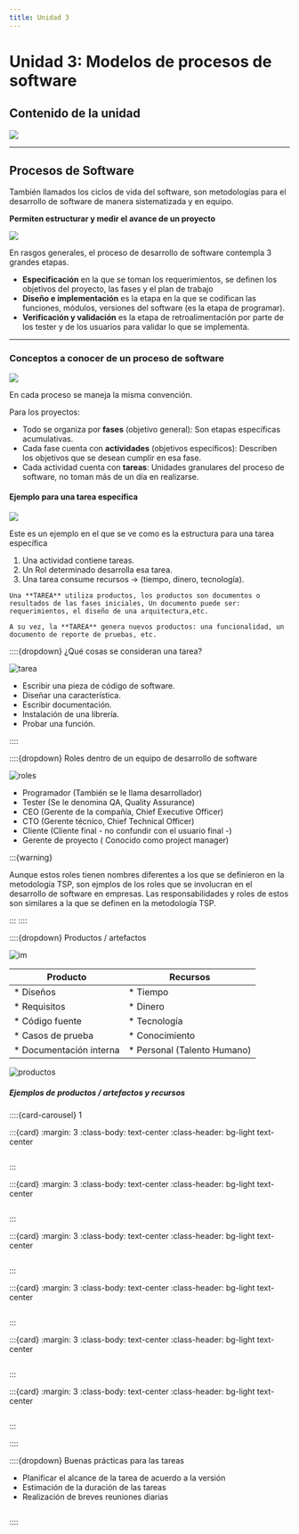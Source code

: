 ```yaml
---
title: Unidad 3
---
```

# Unidad 3: Modelos de procesos de software

## Contenido de la unidad

<img src="_static/images/contenidoU3.png"/>

---

## Procesos de Software

También llamados los ciclos de vida del software, son metodologías para el desarrollo de software de manera sistematizada y en equipo.

**Permiten estructurar y medir el avance de un proyecto**

<img src="_static/images/U3_1.png"/>


En rasgos generales, el proceso de desarrollo de software contempla 3 grandes etapas.

* **Especificación** en la que se toman los requerimientos, se definen los objetivos del proyecto, las fases y el plan de trabajo
* **Diseño e implementación** es la etapa en la que se codifican las funciones, módulos, versiones del software (es la etapa de programar).
* **Verificación y validación** es la etapa de retroalimentación por parte de los tester y de los usuarios para validar lo que se implementa.

---

### Conceptos a conocer de un proceso de software

<img src="_static/images/U3_2.png"/>

En cada proceso se maneja la misma convención.

Para los proyectos:

* Todo se organiza por **fases** (objetivo general): Son etapas específicas acumulativas.
* Cada fase cuenta con **actividades** (objetivos específicos): Describen los objetivos que se desean cumplir en esa fase.
* Cada actividad cuenta con **tareas**: Unidades granulares del proceso de software, no toman más de un día en realizarse.

#### Ejemplo para una tarea específica

<img src="_static/images/U3_3.png"/>

Este es un ejemplo en el que se ve como es la estructura para una tarea específica

1. Una actividad contiene tareas.
2. Un Rol determinado desarrolla esa tarea.
3. Una tarea consume recursos -> (tiempo, dinero, tecnología).

```{note}
Una **TAREA** utiliza productos, los productos son documentos o resultados de las fases iniciales, Un documento puede ser: requerimientos, el diseño de una arquitectura,etc.

A su vez, la **TAREA** genera nuevos productos: una funcionalidad, un documento de reporte de pruebas, etc.

```

::::{dropdown} ¿Qué cosas se consideran una tarea?

![tarea](_static/images/U3_4.png)

* Escribir una pieza de código de software.
* Diseñar una característica.
* Escribir documentación.
* Instalación de una librería.
* Probar una función.

::::

::::{dropdown} Roles dentro de un equipo de desarrollo de software

![roles](_static/images/U3_5.png)

* Programador (También se le llama desarrollador)
* Tester (Se le denomina QA, Quality Assurance)
* CEO (Gerente de la compañía, Chief Executive Officer)
* CTO (Gerente técnico, Chief Technical Officer)
* Cliente (Cliente final - no confundir con el usuario final -)
* Gerente de proyecto ( Conocido como project manager)

:::{warning}

Aunque estos roles tienen nombres diferentes a los que se definieron en la metodología TSP, son ejmplos de los roles que se involucran en el desarrollo de software en empresas. Las responsabilidades y roles de estos son similares a la que se definen en la metodología TSP.

:::
::::

::::{dropdown} Productos / artefactos

![im](https://www.comunidadbaratz.com/wp-content/uploads/2021/03/La-gestion-documental-consiste-en-la-captura-el-almacenamiento-y-la-recuperacion-de-los-documentos.jpg)


| Producto | Recursos |
| --- | --- |
|* Diseños|* Tiempo|
|* Requisitos|* Dinero|
|* Código fuente|* Tecnología|
|* Casos de prueba|* Conocimiento|
|* Documentación interna|* Personal (Talento Humano)|

![productos](_static/images/U3_6.png)

##### Ejemplos de productos / artefactos y recursos

::::{card-carousel} 1

:::{card}
:margin: 3
:class-body: text-center
:class-header: bg-light text-center

```{image} _static/images/U3_7.png
```

:::

:::{card}
:margin: 3
:class-body: text-center
:class-header: bg-light text-center

```{image} _static/images/U3_8.png
```

:::

:::{card}
:margin: 3
:class-body: text-center
:class-header: bg-light text-center

```{image} _static/images/U3_9.png
```

:::

:::{card}
:margin: 3
:class-body: text-center
:class-header: bg-light text-center

```{image} _static/images/U3_10.png
```

:::

:::{card}
:margin: 3
:class-body: text-center
:class-header: bg-light text-center

```{image} _static/images/U3_11.png
```

:::

:::{card}
:margin: 3
:class-body: text-center
:class-header: bg-light text-center

```{image} _static/images/U3_12.png
```

:::

::::

::::{dropdown} Buenas prácticas para las tareas

* Planificar el alcance de la tarea de acuerdo a la versión
* Estimación de la duración de las tareas
* Realización de breves reuniones diarias

```{image} _static/images/U3_13.png
```

::::

